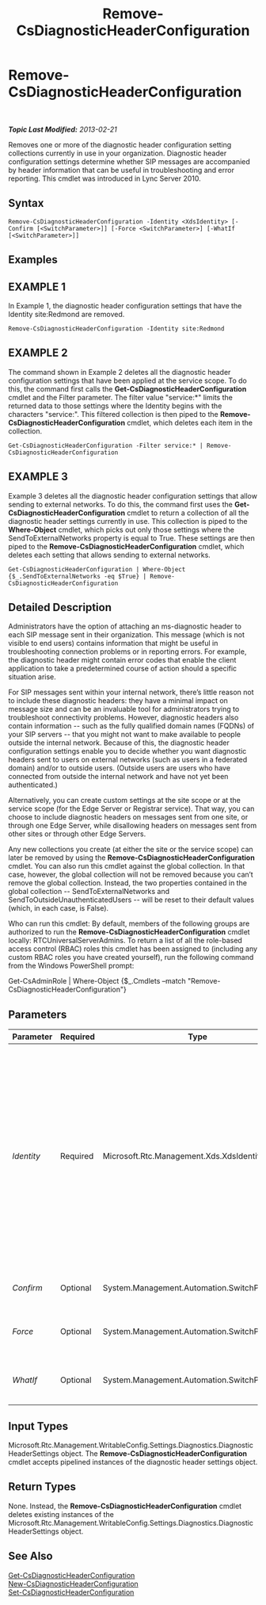 ﻿---
title: Remove-CsDiagnosticHeaderConfiguration
TOCTitle: Remove-CsDiagnosticHeaderConfiguration
ms:assetid: d71b79f1-49f2-4a6c-8b3e-ca909e8d5f49
ms:mtpsurl: https://technet.microsoft.com/en-us/library/Gg398941(v=OCS.15)
ms:contentKeyID: 48185583
ms.date: 07/23/2014
mtps_version: v=OCS.15
---

<div data-xmlns="http://www.w3.org/1999/xhtml">

<div class="topic" data-xmlns="http://www.w3.org/1999/xhtml" data-msxsl="urn:schemas-microsoft-com:xslt" data-cs="http://msdn.microsoft.com/en-us/">

<div data-asp="http://msdn2.microsoft.com/asp">

# Remove-CsDiagnosticHeaderConfiguration

</div>

<div id="mainSection">

<div id="mainBody">

<span> </span>

_**Topic Last Modified:** 2013-02-21_

Removes one or more of the diagnostic header configuration setting collections currently in use in your organization. Diagnostic header configuration settings determine whether SIP messages are accompanied by header information that can be useful in troubleshooting and error reporting. This cmdlet was introduced in Lync Server 2010.

<div>

## Syntax

    Remove-CsDiagnosticHeaderConfiguration -Identity <XdsIdentity> [-Confirm [<SwitchParameter>]] [-Force <SwitchParameter>] [-WhatIf [<SwitchParameter>]]

</div>

<div>

## Examples

<div>

## EXAMPLE 1

In Example 1, the diagnostic header configuration settings that have the Identity site:Redmond are removed.

    Remove-CsDiagnosticHeaderConfiguration -Identity site:Redmond

</div>

<div>

## EXAMPLE 2

The command shown in Example 2 deletes all the diagnostic header configuration settings that have been applied at the service scope. To do this, the command first calls the **Get-CsDiagnosticHeaderConfiguration** cmdlet and the Filter parameter. The filter value "service:\*" limits the returned data to those settings where the Identity begins with the characters "service:". This filtered collection is then piped to the **Remove-CsDiagnosticHeaderConfiguration** cmdlet, which deletes each item in the collection.

    Get-CsDiagnosticHeaderConfiguration -Filter service:* | Remove-CsDiagnosticHeaderConfiguration

</div>

<div>

## EXAMPLE 3

Example 3 deletes all the diagnostic header configuration settings that allow sending to external networks. To do this, the command first uses the **Get-CsDiagnosticHeaderConfiguration** cmdlet to return a collection of all the diagnostic header settings currently in use. This collection is piped to the **Where-Object** cmdlet, which picks out only those settings where the SendToExternalNetworks property is equal to True. These settings are then piped to the **Remove-CsDiagnosticHeaderConfiguration** cmdlet, which deletes each setting that allows sending to external networks.

    Get-CsDiagnosticHeaderConfiguration | Where-Object {$_.SendToExternalNetworks -eq $True} | Remove-CsDiagnosticHeaderConfiguration

</div>

</div>

<div>

## Detailed Description

Administrators have the option of attaching an ms-diagnostic header to each SIP message sent in their organization. This message (which is not visible to end users) contains information that might be useful in troubleshooting connection problems or in reporting errors. For example, the diagnostic header might contain error codes that enable the client application to take a predetermined course of action should a specific situation arise.

For SIP messages sent within your internal network, there’s little reason not to include these diagnostic headers: they have a minimal impact on message size and can be an invaluable tool for administrators trying to troubleshoot connectivity problems. However, diagnostic headers also contain information -- such as the fully qualified domain names (FQDNs) of your SIP servers -- that you might not want to make available to people outside the internal network. Because of this, the diagnostic header configuration settings enable you to decide whether you want diagnostic headers sent to users on external networks (such as users in a federated domain) and/or to outside users. (Outside users are users who have connected from outside the internal network and have not yet been authenticated.)

Alternatively, you can create custom settings at the site scope or at the service scope (for the Edge Server or Registrar service). That way, you can choose to include diagnostic headers on messages sent from one site, or through one Edge Server, while disallowing headers on messages sent from other sites or through other Edge Servers.

Any new collections you create (at either the site or the service scope) can later be removed by using the **Remove-CsDiagnosticHeaderConfiguration** cmdlet. You can also run this cmdlet against the global collection. In that case, however, the global collection will not be removed because you can’t remove the global collection. Instead, the two properties contained in the global collection -- SendToExternalNetworks and SendToOutsideUnauthenticatedUsers -- will be reset to their default values (which, in each case, is False).

Who can run this cmdlet: By default, members of the following groups are authorized to run the **Remove-CsDiagnosticHeaderConfiguration** cmdlet locally: RTCUniversalServerAdmins. To return a list of all the role-based access control (RBAC) roles this cmdlet has been assigned to (including any custom RBAC roles you have created yourself), run the following command from the Windows PowerShell prompt:

Get-CsAdminRole | Where-Object {$\_.Cmdlets –match "Remove-CsDiagnosticHeaderConfiguration"}

</div>

<div>

## Parameters


<table>
<colgroup>
<col style="width: 25%" />
<col style="width: 25%" />
<col style="width: 25%" />
<col style="width: 25%" />
</colgroup>
<thead>
<tr class="header">
<th>Parameter</th>
<th>Required</th>
<th>Type</th>
<th>Description</th>
</tr>
</thead>
<tbody>
<tr class="odd">
<td><p><em>Identity</em></p></td>
<td><p>Required</p></td>
<td><p>Microsoft.Rtc.Management.Xds.XdsIdentity</p></td>
<td><p>Unique identifier for the diagnostic header configuration settings to be removed. To remove settings configured at the site scope, use syntax similar to this: -Identity &quot;site:Redmond&quot;. To remove settings configured at the service scope, use syntax similar to this: -Identity &quot;service:EdgeServer:atl-edge-001.litwareinc.com&quot;.</p>
<p>The <strong>Remove-CsDiagnosticHeaderConfiguration</strong> cmdlet can also be run against the global configuration settings; in that case, use this syntax: –Identity global. Note, however, that the global settings will not actually be removed; instead, the properties found in the global settings will be reset to their default values.</p></td>
</tr>
<tr class="even">
<td><p><em>Confirm</em></p></td>
<td><p>Optional</p></td>
<td><p>System.Management.Automation.SwitchParameter</p></td>
<td><p>Prompts you for confirmation before executing the command.</p></td>
</tr>
<tr class="odd">
<td><p><em>Force</em></p></td>
<td><p>Optional</p></td>
<td><p>System.Management.Automation.SwitchParameter</p></td>
<td><p>Suppresses the display of any non-fatal error message that might occur when running the command.</p></td>
</tr>
<tr class="even">
<td><p><em>WhatIf</em></p></td>
<td><p>Optional</p></td>
<td><p>System.Management.Automation.SwitchParameter</p></td>
<td><p>Describes what would happen if you executed the command without actually executing the command.</p></td>
</tr>
</tbody>
</table>


</div>

<div>

## Input Types

Microsoft.Rtc.Management.WritableConfig.Settings.Diagnostics.DiagnosticHeaderSettings object. The **Remove-CsDiagnosticHeaderConfiguration** cmdlet accepts pipelined instances of the diagnostic header settings object.

</div>

<div>

## Return Types

None. Instead, the **Remove-CsDiagnosticHeaderConfiguration** cmdlet deletes existing instances of the Microsoft.Rtc.Management.WritableConfig.Settings.Diagnostics.DiagnosticHeaderSettings object.

</div>

<div>

## See Also


[Get-CsDiagnosticHeaderConfiguration](get-csdiagnosticheaderconfiguration.md)  
[New-CsDiagnosticHeaderConfiguration](new-csdiagnosticheaderconfiguration.md)  
[Set-CsDiagnosticHeaderConfiguration](set-csdiagnosticheaderconfiguration.md)  
  

</div>

</div>

<span> </span>

</div>

</div>

</div>

